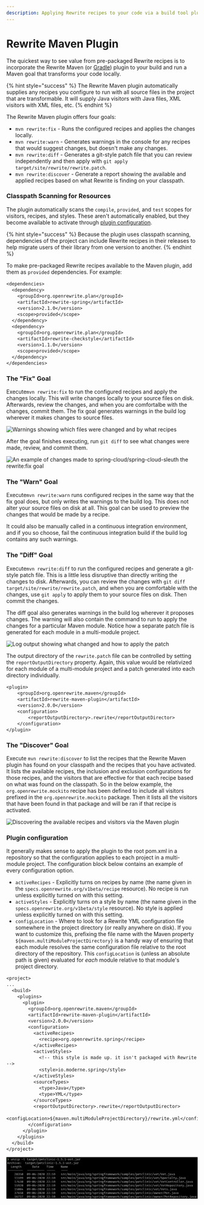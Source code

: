 ```yaml
---
description: Applying Rewrite recipes to your code via a build tool plugin for Maven.
---
```


# Rewrite Maven Plugin

The quickest way to see value from pre-packaged Rewrite recipes is to incorporate the Rewrite Maven \(or [Gradle](../rewrite-gradle-plugin.md)\) plugin to your build and run a Maven goal that transforms your code locally.

{% hint style="success" %}
The Rewrite Maven plugin automatically supplies any recipes you configure to run with all source files in the project that are transformable. It will supply Java visitors with Java files, XML visitors with XML files, etc.
{% endhint %}

The Rewrite Maven plugin offers four goals:

* `mvn rewrite:fix` - Runs the configured recipes and applies the changes locally.
* `mvn rewrite:warn` - Generates warnings in the console for any recipes that would suggest changes, but doesn't make any changes.
* `mvn rewrite:diff` - Generates a git-style patch file that you can review independently and then apply with `git apply target/site/rewrite/rewrite.patch`.
* `mvn rewrite:discover` - Generate a report showing the available and applied recipes based on what Rewrite is finding on your classpath.

### Classpath Scanning for Resources

The plugin automatically scans the `compile`, `provided`, and `test` scopes for visitors, recipes, and styles. These aren't automatically enabled, but they become available to activate through [plugin configuration](./#plugin-configuration).

{% hint style="success" %}
Because the plugin uses classpath scanning, dependencies of the project can include Rewrite recipes in their releases to help migrate users of their library from one version to another.
{% endhint %}

To make pre-packaged Rewrite recipes available to the Maven plugin, add them as `provided` dependencies. For example:

```markup
<dependencies>
  <dependency>
    <groupId>org.openrewrite.plan</groupId>
    <artifactId>rewrite-spring</artifactId>
    <version>2.1.0</version>
    <scope>provided</scope>
  </dependency>
  <dependency>
    <groupId>org.openrewrite.plan</groupId>
    <artifactId>rewrite-checkstyle</artifactId>
    <version>1.1.0</version>
    <scope>provided</scope>
  </dependency>
</dependencies>
```

### The "Fix" Goal

Execute`mvn rewrite:fix` to run the configured recipes and apply the changes locally. This will write changes locally to your source files on disk. Afterwards, review the changes, and when you are comfortalbe with the changes, commit them. The fix goal generates warnings in the build log wherever it makes changes to source files.

![Warnings showing which files were changed and by what recipes](../../.gitbook/assets/image%20%285%29.png)

After the goal finishes executing, run `git diff` to see what changes were made, review, and commit them.

![An example of changes made to spring-cloud/spring-cloud-sleuth the rewrite:fix goal](../../.gitbook/assets/image%20%287%29.png)

### The "Warn" Goal

Execute`mvn rewrite:warn` runs configured recipes in the same way that the fix goal does, but only writes the warnings to the build log. This does not alter your source files on disk at all. This goal can be used to preview the changes that would be made by a recipe.

It could also be manually called in a continuous integration environment, and if you so choose, fail the continuous integration build if the build log contains any such warnings.

### The "Diff" Goal

Execute`mvn rewrite:diff` to run the configured recipes and generate a git-style patch file. This is a little less disruptive than directly writing the changes to disk. Afterwards, you can review the changes with `git diff target/site/rewrite/rewrite.patch`, and when you are comfortable with the changes, use `git apply` to apply them to your source files on disk. Then commit the changes. 

The diff goal also generates warnings in the build log wherever it proposes changes. The warning will also contain the command to run to apply the changes for a particular Maven module. Notice how a separate patch file is generated for each module in a multi-module project.

![Log output showing what changed and how to apply the patch](../../.gitbook/assets/image%20%284%29.png)

The output directory of the `rewrite.patch` file can be controlled by setting the `reportOutputDirectory` property. Again, this value would be relativized for each module of a multi-module project and a patch generated into each directory individually.

```markup
<plugin>
    <groupId>org.openrewrite.maven</groupId>
    <artifactId>rewrite-maven-plugin</artifactId>
    <version>2.0.0</version>
    <configuration>
        <reportOutputDirectory>.rewrite</reportOutputDirector>
    </configuration>
</plugin>
```

### The "Discover" Goal

Execute `mvn rewrite:discover` to list the recipes that the Rewrite Maven plugin has found on your classpath and the recipes that you have activated. It lists the available recipes, the inclusion and exclusion configurations for those recipes, and the visitors that are effective for that each recipe based on what was found on the classpath. So in the below example, the `org.openrewrite.mockito` recipe has been defined to include all visitors prefixed in the `org.openrewrite.mockito` package. Then it lists all the visitors that have been found in that package and will be ran if that recipe is activated. 

![Discovering the available recipes and visitors via the Maven plugin](../../.gitbook/assets/image%20%283%29.png)

### Plugin configuration

It generally makes sense to apply the plugin to the root pom.xml in a repository so that the configuration applies to each project in a multi-module project. The configuration block below contains an example of every configuration option.

* `activeRecipes` - Explicitly turns on recipes by name \(the name given in the `specs.openrewrite.org/v1beta/recipe` resource\). No recipe is run unless explicitly turned on with this setting.
* `activeStyles` - Explicitly turns on a style by name \(the name given in the `specs.openrewrite.org/v1beta/style` resource\). No style is applied unless explicitly turned on with this setting.
* `configLocation` - Where to look for a Rewrite YML configuration file somewhere in the project directory \(or really anywhere on disk\). If you want to customize this, prefixing the file name with the Maven property `${maven.multiModuleProjectDirectory}` is a handy way of ensuring that each module resolves the same configuration file relative to the root directory of the repository. This `configLocation` is \(unless an absolute path is given\) evaluated for _each_ module relative to that module's project directory.

```markup
<project>
...
  <build>
    <plugins>
      <plugin>
        <groupId>org.openrewrite.maven</groupId>
        <artifactId>rewrite-maven-plugin</artifactId>
        <version>2.0.0</version>
        <configuration>
          <activeRecipes>
            <recipe>org.openrewrite.spring</recipe>
          </activeRecipes>
          <activeStyles>
            <!-- this style is made up. it isn't packaged with Rewrite -->
            <style>io.moderne.spring</style>
          </activeStyles>
          <sourceTypes>
            <type>Java</type>
            <type>YML</type>
          </sourceTypes>
          <reportOutputDirectory>.rewrite</reportOutputDirector>
          <configLocation>${maven.multiModuleProjectDirectory}/rewrite.yml</configLocation>
        </configuration>
      </plugin>
    </plugins>
  </build>
</project>
```

![](../../.gitbook/assets/image%20%2811%29.png)

